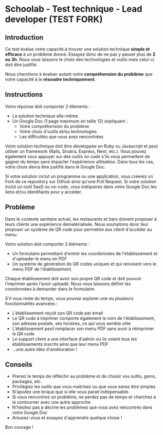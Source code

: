 # Schoolab - Test technique - Lead developer (TEST FORK)

## Introduction

Ce test évalue votre capacité à trouver une solution technique **simple et efficace** à un problème donné. Essayez donc de ne pas y passer plus de **2 ou 3h**. Nous vous laissons le choix des technologies et outils mais celui-ci doit être justifié.

Nous cherchons à évaluer autant votre **compréhension du problème** que votre capacité à le **résoudre techniquement**.

## Instructions

Votre réponse doit comporter 2 éléments :

* La solution technique elle-même
* Un Google Doc (1 page maximum en taille 12) expliquant :
  * Votre compréhension du problème
  * Votre choix d'outils et/ou technologies
  * Les difficultés que vous avez rencontrées

Votre solution technique doit être développée en Ruby ou Javascript et peut utiliser un framework (Rails, Sinatra, Express, Next, etc.). Vous pouvez également vous appuyer sur des outils *no code* s'ils vous permettent de gagner du temps sans impacter l'expérience utilisateur. Dans tous les cas, votre choix devra être justifié dans le Google Doc.

Si votre solution inclut un programme ou une application, vous créerez un Fork de ce repository sur Github ainsi qu'une Pull Request.
Si votre solution inclut un outil SaaS ou no-code, vous indiquerez dans votre Google Doc les liens et/ou identifiants pour y accéder.

## Problème

Dans le contexte sanitaire actuel, les restaurants et bars doivent proposer à leurs clients une expérience dématérialisée. Nous souhaitons donc leur proposer un système de QR code pour permettre aux client d'accéder au menu.

Votre solution doit comporter 2 éléments :
* Un formulaire permettant d'entrer les coordonnées de l'établissement et d'uploader le menu en PDF
* Un système de génération de QR codes uniques et qui renvoient vers le menu PDF de l'établissement.

Chaque établissement doit avoir son propre QR code et doit pouvoir l'imprimer après l'avoir uploadé.
Nous vous laissons définir les coordonnées à demander dans le formulaire.

S'il vous reste du temps, vous pouvez explorer une ou plusieurs fonctionnalités avancées :
* L'établissement reçoit son QR code par email
* Le QR code à imprimer comporte également le nom de l'établissement, son adresse postale, ses horaires, ce qui vous semble utile
* L'établissement peut remplacer son menu PDF sans avoir à réimprimer le QR code
* Le support client a une interface d'admin où ils voient tous les établissements inscrits ainsi que leur menu PDF
* ...une autre idée d'amélioration !

## Conseils

* Prenez le temps de réfléchir au problème et de choisir vos outils, gems, packages, etc.
* Privilégiez les outils que vous maitrisez ou que vous savez être simples
* N'ajoutez une brique que si elle vous parait indispensable.
* Si vous rencontrez un problème, ne perdez pas de temps et cherchez à le contourner avec une autre approche
* N'hésitez pas à décrire les problèmes que vous avez rencontrés dans votre Google Doc
* Amusez-vous et essayez d'apprendre quelque chose !

Bon courage !
